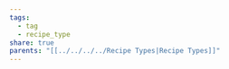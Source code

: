 ```yaml
---
tags:
  - tag
  - recipe_type
share: true
parents: "[[../../../../Recipe Types|Recipe Types]]"
---
```

